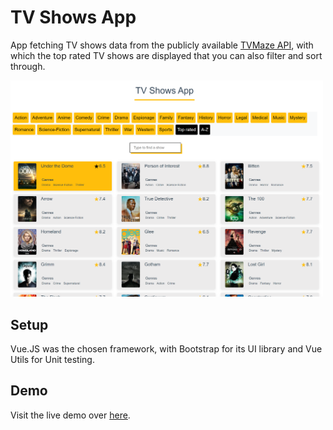 # TV Shows App

App fetching TV shows data from the publicly available [TVMaze API](https://api.tvmaze.com/shows), with which the top rated TV shows are displayed that you can also filter and sort through.  
<p>
    <img alt="TV Shows App" src="src/assets/tvshowsapp.png" width="500">
</p>

## Setup

Vue.JS was the chosen framework, with Bootstrap for its UI library and Vue Utils for Unit testing.

## Demo
Visit the live demo over [here](https://zouhairem.github.io/tvpoc/).
